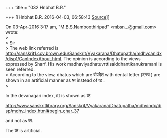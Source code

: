 +++
title = "032 Hnbhat B.R."

+++
[[Hnbhat B.R.	2016-04-03, 06:58:43 [Source](https://groups.google.com/g/samskrita/c/O-ArQvKXvO8)]]



  
On 03-Apr-2016 3:17 am, "M.B.S.Namboothiripad" \<[mbsn...@gmail.com]()\> wrote:  
\>  
\> Sir  
\> The web link referred is <http://sanskrit1.ccv.brown.edu/Sanskrit/Vyakarana/Dhatupatha/mdhvcanidx/disp1/CanIndexAbout.html>. The opinion is according to the views expressed by Sharf. His work madhaviyadhatuvrttisaiddhantikanukramani is seen referred.  
\> According to the view, dhatus which are षोपदेेश with dental letter (दन्त्य ) are shown in an artificial manner as ष्त instead of ष्ट .  
\>

In the devanagari index, itt is shown as ष्ट.

<http://www.sanskritlibrary.org/Sanskrit/Vyakarana/Dhatupatha/mdhvindx/disp/mdhv_index.html#begin_char_37>

and not as ष्त.

The ष्त is artificial.

